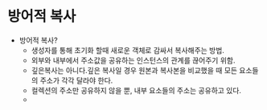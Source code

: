 # 방어적 복사

- 방어적 복사?
  - 생성자를 통해 초기화 할때 새로운 객체로 감싸서 복사해주는 방법.
  - 외부와 내부에서 주소값을 공유하는 인스턴스의 관계를 끊어주기 위함.
  - 깊은복사는 아니다.깊은 복사일 경우 원본과 복사본을 비교했을 때 모든 요소들의 주소가 각각 달라야 한다.
  - 컬렉션의 주소만 공유하지 않을 뿐, 내부 요소들의 주소는 공유하고 있다.
  - 